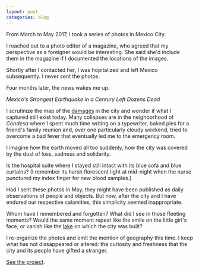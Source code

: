 ```yaml
---
layout: post
categories: blog
---
```


From March to May 2017, I took a series of photos in Mexico City.

I reached out to a photo editor of a magazine, who agreed that my perspective as a foreigner would be interesting. She said she'd include them in the magazine if I documented the locations of the images.

Shortly after I contacted her, I was hopitalized and left Mexico subsequently. I never sent the photos.

Four months later, the news wakes me up.

*Mexico's Strongest Earthquake in a Century Left Dozens Dead*

I scrutinize the map of the [damages](https://www.google.com/maps/d/u/0/viewer?ll=19.406690296823246%2C-99.15052711742857&z=14&mid=1_-V97lbdgLFHpx-CtqhLWlJAnYY) in the city and wonder if what I captured still exist today. Many collapses are in the neighborhood of *Condesa* where I spent much time writing on a typewriter, baked pies for a friend's family reunion and, over one particularly cloudy weekend, tried to overcome a bad fever that eventually led me to the emergency room.

I imagine how the earth moved all too suddenly, how the city was covered by the dust of loss, sadness and solidarity.

Is the hospital suite where I stayed still intact with its blue sofa and blue curtains? (I remember its harsh florescent light at mid-night when the nurse punctured my index finger for new blood samples.)

Had I sent these photos in May, they might have been published as daily observations of people and objects. But now,  after the city and I have endured our respective calamities, this simplicity seemed inappropriate.

Whom have I remembered and forgetten? What did I see in those fleeting moments? Would the same moment repeat like the smile on the little girl's face, or vanish like the [lake](https://www.nytimes.com/interactive/2017/09/22/world/americas/mexico-city-earthquake-lake-bed-geology.html) on which the city was built?

I re-organize the photos and omit the mention of geography this time. I keep what has not dissappeared or altered: the curiosity and freshness that the city and its people have gifted a stranger.

[See the project](http://www.lemony.space/recuerdo).